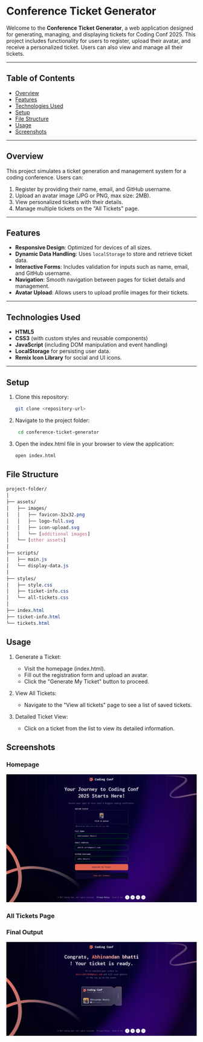 # Conference Ticket Generator

Welcome to the **Conference Ticket Generator**, a web application designed for generating, managing, and displaying tickets for Coding Conf 2025. This project includes functionality for users to register, upload their avatar, and receive a personalized ticket. Users can also view and manage all their tickets.

---

## Table of Contents

- [Overview](#overview)
- [Features](#features)
- [Technologies Used](#technologies-used)
- [Setup](#setup)
- [File Structure](#file-structure)
- [Usage](#usage)
- [Screenshots](#screenshots)

---

## Overview

This project simulates a ticket generation and management system for a coding conference. Users can:

1. Register by providing their name, email, and GitHub username.
2. Upload an avatar image (JPG or PNG, max size: 2MB).
3. View personalized tickets with their details.
4. Manage multiple tickets on the "All Tickets" page.

---

## Features

- **Responsive Design**: Optimized for devices of all sizes.
- **Dynamic Data Handling**: Uses `localStorage` to store and retrieve ticket data.
- **Interactive Forms**: Includes validation for inputs such as name, email, and GitHub username.
- **Navigation**: Smooth navigation between pages for ticket details and management.
- **Avatar Upload**: Allows users to upload profile images for their tickets.

---

## Technologies Used

- **HTML5**
- **CSS3** (with custom styles and reusable components)
- **JavaScript** (including DOM manipulation and event handling)
- **LocalStorage** for persisting user data.
- **Remix Icon Library** for social and UI icons.

---

## Setup

1. Clone this repository:
   ```bash
   git clone <repository-url>
   ```
2. Navigate to the project folder:
   ```bash
    cd conference-ticket-generator 
    ```
3. Open the index.html file in your browser to view the application:
   ```bash
   open index.html
   ```

## File Structure
```css
project-folder/
│
├── assets/
│   ├── images/
│   │   ├── favicon-32x32.png
│   │   ├── logo-full.svg
│   │   ├── icon-upload.svg
│   │   └── [additional images]
│   └── [other assets]
│
├── scripts/
│   ├── main.js
│   └── display-data.js
│
├── styles/
│   ├── style.css
│   ├── ticket-info.css
│   └── all-tickets.css
│
├── index.html
├── ticket-info.html
└── tickets.html
```   

## Usage

1. Generate a Ticket:

   - Visit the homepage (index.html).
   - Fill out the registration form and upload an avatar.
   - Click the "Generate My Ticket" button to proceed.
2. View All Tickets:
   - Navigate to the "View all tickets" page to see a list of saved tickets.
3. Detailed Ticket View:
   - Click on a ticket from the list to view its detailed information.

## Screenshots

### Homepage

![homepage](./assets/images/Screenshots/screencapture-127-0-0-1-5500-index-html-2025-01-11-18_56_17.png)

### All Tickets Page


### Final Output

![finalpage](./assets/images/Screenshots/screencapture-127-0-0-1-5500-ticket-info-html-2025-01-11-18_58_53.png)

